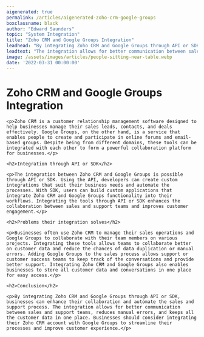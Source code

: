 ```yaml
---
aigenerated: true
permalink: /articles/aigenerated-zoho-crm-google-groups
boxclassname: black
author: "Edward Saunders"
topic: "System Integration"
title: "Zoho CRM and Google Groups Integration"
leadhead: "By integrating Zoho CRM and Google Groups through API or SDK, businesses can enhance their collaboration and automate the sales and support process"
leadtext: "The integration allows for better communication between sales and support teams, reduces manual errors, and keeps all the customer data in one place. Businesses should consider integrating their Zoho CRM account with Google Groups to streamline their processes and improve customer experience."
image: /assets/images/articles/people-sitting-near-table.webp
date: '2022-03-31 00:00:00'
---
```

<div class="arttext">
	<h1>Zoho CRM and Google Groups Integration</h1>

	<p>Zoho CRM is a customer relationship management software designed to help businesses manage their sales leads, contacts, and deals effectively. Google Groups, on the other hand, is a service that enables people to create and participate in online forums and email-based groups. Despite being from different domains, these tools can be integrated with each other to form a powerful collaboration platform for businesses.</p>

	<h2>Integration through API or SDK</h2>

	<p>The integration between Zoho CRM and Google Groups is possible through API or SDK. Using the API, developers can create custom integrations that suit their business needs and automate the processes. With SDK, users can build custom applications that integrate Zoho CRM and Google Groups functionality into their workflows. Integrating the tools through API or SDK enhances the collaboration between sales and support teams and improves customer engagement.</p>

	<h2>Problems their integration solves</h2>

	<p>Businesses often use Zoho CRM to manage their sales operations and Google Groups to collaborate with their team members on various projects. Integrating these tools allows teams to collaborate better on customer data and reduce the chances of data duplication or manual errors. Adding Google Groups to the sales process allows support or customer success teams to keep track of the conversations and provide better support. Integrating Zoho CRM and Google Groups also enables businesses to store all customer data and conversations in one place for easy access.</p>

	<h2>Conclusion</h2>

	<p>By integrating Zoho CRM and Google Groups through API or SDK, businesses can enhance their collaboration and automate the sales and support process. The integration allows for better communication between sales and support teams, reduces manual errors, and keeps all the customer data in one place. Businesses should consider integrating their Zoho CRM account with Google Groups to streamline their processes and improve customer experience.</p>

</div>